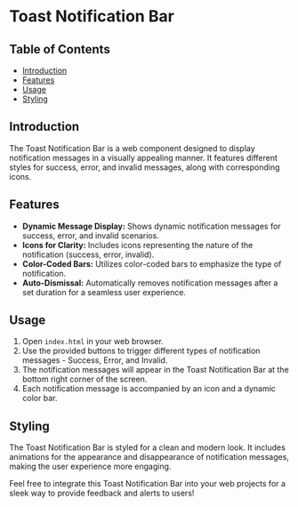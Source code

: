 # Toast Notification Bar

## Table of Contents
- [Introduction](#introduction)
- [Features](#features)
- [Usage](#usage)
- [Styling](#styling)

## Introduction
The Toast Notification Bar is a web component designed to display notification messages in a visually appealing manner. It features different styles for success, error, and invalid messages, along with corresponding icons.

## Features
- **Dynamic Message Display:** Shows dynamic notification messages for success, error, and invalid scenarios.
- **Icons for Clarity:** Includes icons representing the nature of the notification (success, error, invalid).
- **Color-Coded Bars:** Utilizes color-coded bars to emphasize the type of notification.
- **Auto-Dismissal:** Automatically removes notification messages after a set duration for a seamless user experience.

## Usage
1. Open `index.html` in your web browser.
2. Use the provided buttons to trigger different types of notification messages - Success, Error, and Invalid.
3. The notification messages will appear in the Toast Notification Bar at the bottom right corner of the screen.
4. Each notification message is accompanied by an icon and a dynamic color bar.

## Styling
The Toast Notification Bar is styled for a clean and modern look. It includes animations for the appearance and disappearance of notification messages, making the user experience more engaging.

Feel free to integrate this Toast Notification Bar into your web projects for a sleek way to provide feedback and alerts to users!
